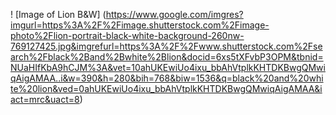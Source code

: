 ! [Image of Lion B&W] (https://www.google.com/imgres?imgurl=https%3A%2F%2Fimage.shutterstock.com%2Fimage-photo%2Flion-portrait-black-white-background-260nw-769127425.jpg&imgrefurl=https%3A%2F%2Fwww.shutterstock.com%2Fsearch%2Fblack%2Band%2Bwhite%2Blion&docid=6xs5tXFvbP3OPM&tbnid=NUaHIfKbA9hCJM%3A&vet=10ahUKEwiUo4ixu_bbAhVtplkKHTDKBwgQMwiqAigAMAA..i&w=390&h=280&bih=768&biw=1536&q=black%20and%20white%20lion&ved=0ahUKEwiUo4ixu_bbAhVtplkKHTDKBwgQMwiqAigAMAA&iact=mrc&uact=8)
